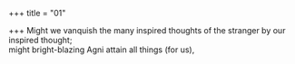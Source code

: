 +++
title = "01"

+++
Might we vanquish the many inspired thoughts of the stranger by our  inspired thought;  
might bright-blazing Agni attain all things (for us),  